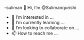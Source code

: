 -suliman
 👋 Hi, I’m @Sulimanqurishi
- 👀 I’m interested in ...
- 🌱 I’m currently learning ...
- 💞️ I’m looking to collaborate on ...
- 📫 How to reach me ...

<!---
Sulimanqurishi/Sulimanqurishi is a ✨ special ✨ repository because its `README.md` (this file) appears on your GitHub profile.
You can click the Preview link to take a look at your changes.
--->
